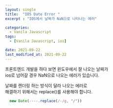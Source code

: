 ```yaml
---
layout: single
title:  "IOS Date Error "
excerpt : "IOS에서 날짜가 NaN으로 나타나는 에러"

categories:
  - Vanila Javascript
tags: 
  - [Vanila Javascript, ios]

date: 2021-09-22
last_modified_at: 2021-09-22
---
```


프론트엔드 개발을 하다 보면 윈도우에서 잘 나오는 날짜가        
ios로 넘어갈 경우 NaN으로 나오는 에러가 있습니다.        
        
날짜를 렌더링 하는 방식이 달라 나오는 에러로        
해결하기 위해서는 replace()를 사용해야 합니다.        

```javascript 
  new Date(----.replace(/-/g, "/"))
```